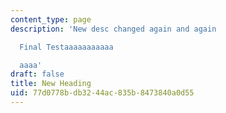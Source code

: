 ```yaml
---
content_type: page
description: 'New desc changed again and again

  Final Testaaaaaaaaaaa

  aaaa'
draft: false
title: New Heading
uid: 77d0778b-db32-44ac-835b-8473840a0d55
---
```

